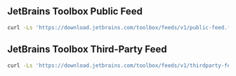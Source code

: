 ## JetBrains Toolbox Public Feed

```sh
curl -Ls 'https://download.jetbrains.com/toolbox/feeds/v1/public-feed.feed.xz.signed' | openssl smime -verify -noverify -inform DER | xzcat | jq
```

## JetBrains Toolbox Third-Party Feed

```sh
curl -Ls 'https://download.jetbrains.com/toolbox/feeds/v1/thirdparty-feed.feed.xz.signed' | openssl smime -verify -noverify -inform DER | xzcat | jq
```
